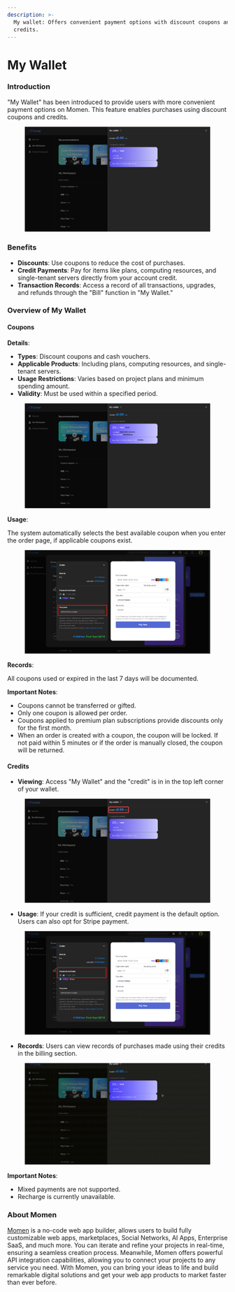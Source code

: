 ```yaml
---
description: >-
  My wallet: Offers convenient payment options with discount coupons and
  credits.
---
```


# My Wallet

### Introduction

&#x20;"My Wallet"  has been introduced to provide users with more convenient payment options on Momen. This feature enables purchases using discount coupons and credits.

<figure><img src="../.gitbook/assets/截屏2024-11-01 11.45.03.png" alt=""><figcaption></figcaption></figure>


### Benefits

* **Discounts**: Use coupons to reduce the cost of purchases.
* **Credit Payments**: Pay for items like plans, computing resources, and single-tenant servers directly from your account credit.
* **Transaction Records**: Access a record of all transactions, upgrades, and refunds through the "Bill" function in "My Wallet."

### Overview of My Wallet

#### **Coupons**

**Details**:

* **Types**: Discount coupons and cash vouchers.
* **Applicable Products**: Including plans, computing resources, and single-tenant servers.
* **Usage Restrictions**: Varies based on project plans and minimum spending amount.
* **Validity**: Must be used within a specified period.

<figure><img src="../.gitbook/assets/Frame 48096512.png" alt=""><figcaption></figcaption></figure>


**Usage**:&#x20;

The system automatically selects the best available coupon when you enter the order page, if applicable coupons exist.

<figure><img src="../.gitbook/assets/Group 40355.png" alt=""><figcaption></figcaption></figure>


**Records**:&#x20;

All coupons used or expired in the last 7 days will be documented.

**Important Notes**:

* Coupons cannot be transferred or gifted.
* Only one coupon is allowed per order.
* Coupons applied to premium plan subscriptions provide discounts only for the first month.
* When an order is created with a coupon, the coupon will be locked. If not paid within 5 minutes or if the order is manually closed, the coupon will be returned.

#### **Credits**

* **Viewing**: Access "My Wallet" and the "credit" is in in the top left corner of your wallet.

<figure><img src="../.gitbook/assets/20241101-121004.jpeg" alt=""><figcaption></figcaption></figure>

* **Usage**: If your credit is sufficient, credit payment is the default option. Users can also opt for Stripe payment.

<figure><img src="../.gitbook/assets/Group 40355 (1).png" alt=""><figcaption></figcaption></figure>

* **Records**: Users can view records of purchases made using their credits in the billing section.

<figure><img src="../.gitbook/assets/20241101-121532.gif" alt=""><figcaption></figcaption></figure>


**Important Notes**:

* Mixed payments are not supported.
* Recharge is currently unavailable.

### About Momen

[Momen](https://momen.app/?channel=blog-about) is a no-code web app builder, allows users to build fully customizable web apps, marketplaces, Social Networks, AI Apps, Enterprise SaaS, and much more. You can iterate and refine your projects in real-time, ensuring a seamless creation process. Meanwhile, Momen offers powerful API integration capabilities, allowing you to connect your projects to any service you need. With Momen, you can bring your ideas to life and build remarkable digital solutions and get your web app products to market faster than ever before.
